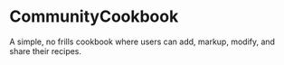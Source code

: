 # CommunityCookbook
A simple, no frills cookbook where users can add, markup, modify, and share their recipes.
